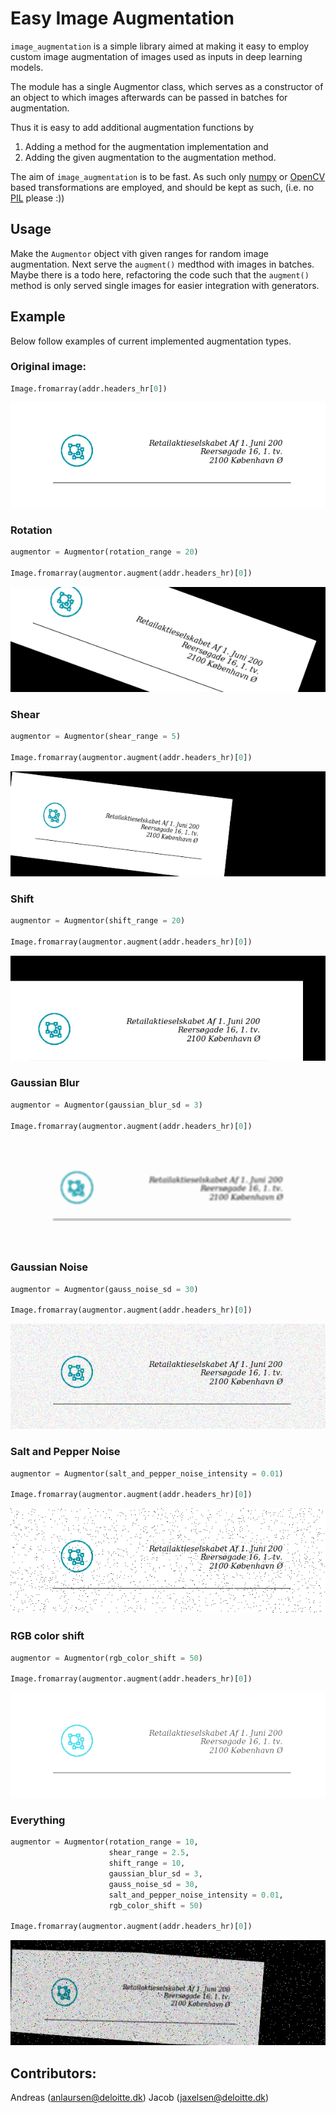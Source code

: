 # Easy Image Augmentation

`image_augmentation` is a simple library aimed at making it easy to employ custom image augmentation of images used as inputs in deep learning models.

The module has a single Augmentor class, which serves as a constructor of an object to which images afterwards can be passed in batches for augmentation.

Thus it is easy to add additional augmentation functions by

1. Adding a method for the augmentation implementation and
2. Adding the given augmentation to the augmentation method.

The aim of `image_augmentation` is to be fast. As such only [numpy](http://www.numpy.org) or [OpenCV](https://opencv.org) based transformations are employed, and should be kept as such, (i.e. no [PIL](http://pillow.readthedocs.io/en/latest/) please :))

## Usage

Make the `Augmentor` object vith given ranges for random image augmentation. Next serve the `augment()` medthod with images in batches. Maybe there is a todo here, refactoring the code such that the `augment()` method is only served single images for easier integration with generators.

## Example

Below follow examples of current implemented augmentation types.

### Original image:

```python
Image.fromarray(addr.headers_hr[0])
```

![Original image](examples/original.png)

### Rotation

```python
augmentor = Augmentor(rotation_range = 20)

Image.fromarray(augmentor.augment(addr.headers_hr)[0])
```

![Original image](examples/rotation.png)

### Shear

```python
augmentor = Augmentor(shear_range = 5)

Image.fromarray(augmentor.augment(addr.headers_hr)[0])
```

![Original image](examples/shear.png)

### Shift

```python
augmentor = Augmentor(shift_range = 20)

Image.fromarray(augmentor.augment(addr.headers_hr)[0])
```

![Original image](examples/shift.png)

### Gaussian Blur

```python
augmentor = Augmentor(gaussian_blur_sd = 3)

Image.fromarray(augmentor.augment(addr.headers_hr)[0])
```

![Original image](examples/gauss_blur.png)

### Gaussian Noise

```python
augmentor = Augmentor(gauss_noise_sd = 30)

Image.fromarray(augmentor.augment(addr.headers_hr)[0])
```

![Original image](examples/gauss_noise.png)

### Salt and Pepper Noise

```python
augmentor = Augmentor(salt_and_pepper_noise_intensity = 0.01)

Image.fromarray(augmentor.augment(addr.headers_hr)[0])
```

![Original image](examples/salt_pepper_noise.png)

### RGB color shift

```python
augmentor = Augmentor(rgb_color_shift = 50)

Image.fromarray(augmentor.augment(addr.headers_hr)[0])
```

![Original image](examples/color_shift.png)

### Everything

```python
augmentor = Augmentor(rotation_range = 10,
                      shear_range = 2.5,
                      shift_range = 10,
                      gaussian_blur_sd = 3,
                      gauss_noise_sd = 30,
                      salt_and_pepper_noise_intensity = 0.01,
                      rgb_color_shift = 50)

Image.fromarray(augmentor.augment(addr.headers_hr)[0])
```

![Original image](examples/everything.png)

## Contributors:

Andreas (anlaursen@deloitte.dk)
Jacob (jaxelsen@deloitte.dk)